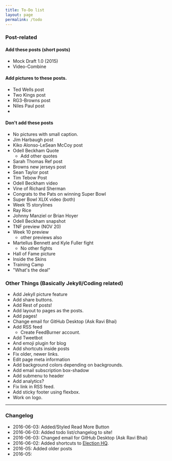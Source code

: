 ```yaml
---
title: To-Do list
layout: page
permalink: /todo
---
```


### Post-related

#### Add these posts (short posts)
  - Mock Draft 1.0 (2015)
  - Video-Combine

#### Add pictures to these posts.
  - Ted Wells post
  - Two Kings post
  - RG3-Browns post
  - Niles Paul post
  -

#### Don't add these posts
  - No pictures with small caption.
  - Jim Harbaugh post
  - Kiko Alonso-LeSean McCoy post
  - Odell Beckham Quote
    - Add other quotes
  - Sarah Thomas Ref post
  - Browns new jerseys post
  - Sean Taylor post
  - Tim Tebow Post
  - Odell Beckham video
  - Vine of Richard Sherman
  - Congrats to the Pats on winning Super Bowl
  - Super Bowl XLIX video (both)
  - Week 15 storylines
  - Ray Rice
  - Johnny Manziel or Brian Hoyer
  - Odell Beckham snapshot
  - TNF preview (NOV 20)
  - Week 10 preview
    - other previews also
  - Martellus Bennett and Kyle Fuller fight
    - No other fights
  - Hall of Fame picture
  - Inside the Skins
  - Training Camp
  - "What's the deal"

### Other Things (Basically Jekyll/Coding related)
- Add Jekyll picture feature
- Add share buttons.
- Add Rest of posts!
- Add layout to pages as the posts.
- Add pages!
- Change email for GitHub Desktop (Ask Ravi Bhai)
- Add RSS feed
  - Create FeedBurner account.
- Add Tweetbot
- And emoji plugin for blog
- Add shortcuts inside posts
- Fix older, newer links.
- Edit page meta information
- Add background colors depending on backgrounds.
- Add email subscription box-shadow
- Add submenu to header
- Add analytics?
- Fix link in RSS feed.
- Add sticky footer using flexbox.
- Work on logo.

---

### Changelog

- 2016-06-03: Added/Styled Read More Button
- 2016-06-03: Added todo list/changelog to site!
- 2016-06-03: Changed email for GitHub Desktop (Ask Ravi Bhai)
- 2016-06-02: Added shortcuts to [Election HQ](/2016/03/election-hq/).
- 2016-05: Added older posts
- 2016-05:
